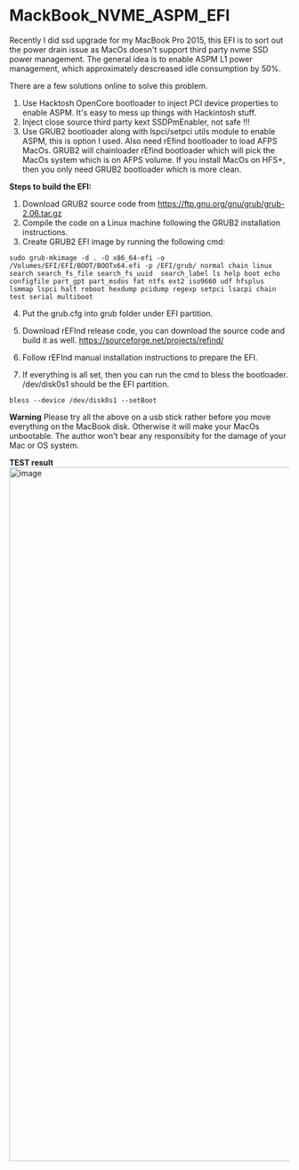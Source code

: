 # MackBook_NVME_ASPM_EFI

Recently I did ssd upgrade for my MacBook Pro 2015, this EFI is to sort out the power drain issue as MacOs doesn't support third party nvme SSD power management. The general idea is to enable ASPM L1 power management, which approximately descreased idle consumption by 50%.

There are a few solutions online to solve this problem.
1. Use Hacktosh OpenCore bootloader to inject PCI device properties to enable ASPM. It's easy to mess up things with Hackintosh stuff.
2. Inject close source third party kext SSDPmEnabler, not safe !!!
3. Use GRUB2 bootloader along with lspci/setpci utils module to enable ASPM, this is option I used. Also need rEfind bootloader to load AFPS MacOs. GRUB2 will chainloader rEfind bootloader which will pick the MacOs system which is on AFPS volume. If you install MacOs on HFS+, then you only need GRUB2 bootloader which is more clean.

**Steps to build the EFI:**

1. Download GRUB2 source code from https://ftp.gnu.org/gnu/grub/grub-2.06.tar.gz
2. Compile the code on a Linux machine following the GRUB2 installation instructions.
3. Create GRUB2 EFI image by running the following cmd:
```
sudo grub-mkimage -d . -O x86_64-efi -o /Volumes/EFI/EFI/BOOT/BOOTx64.efi -p /EFI/grub/ normal chain linux search search_fs_file search_fs_uuid  search_label ls help boot echo configfile part_gpt part_msdos fat ntfs ext2 iso9660 udf hfsplus lsmmap lspci halt reboot hexdump pcidump regexp setpci lsacpi chain test serial multiboot
```
4. Put the grub.cfg into grub folder under EFI partition.
5. Download rEFInd release code, you can download the source code and build it as well.
   https://sourceforge.net/projects/refind/
   
6. Follow rEFInd manual installation instructions to prepare the EFI.
7. If everything is all set, then you can run the cmd to bless the bootloader. /dev/disk0s1 should be the EFI partition.
```
bless --device /dev/disk0s1 --setBoot
```

**Warning**
Please try all the above on a usb stick rather before you move everything on the MacBook disk. Otherwise it will make your MacOs unbootable. The author won't bear any responsibity for the damage of your Mac or OS system.

**TEST result**
<img width="1247" alt="image" src="https://user-images.githubusercontent.com/16056492/162120946-9720a696-100d-447f-bd7f-6cf900e3191a.png">

